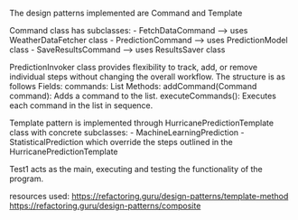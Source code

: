 The design patterns implemented are Command and Template

Command class has subclasses:
    - FetchDataCommand --> uses WeatherDataFetcher class
    - PredictionCommand --> uses PredictionModel class
    - SaveResultsCommand --> uses ResultsSaver class

PredictionInvoker class provides flexibility to track, add, or remove individual steps without changing the overall workflow. The structure is as follows
    Fields:
        commands: List<Command>
    Methods:
        addCommand(Command command): Adds a command to the list.
        executeCommands(): Executes each command in the list in sequence.

Template pattern is implemented through HurricanePredictionTemplate class with concrete subclasses:
    - MachineLearningPrediction
    - StatisticalPrediction
    which override the steps outlined in the HurricanePredictionTemplate

Test1 acts as the main, executing and testing the functionality of the program.

resources used: 
https://refactoring.guru/design-patterns/template-method
https://refactoring.guru/design-patterns/composite